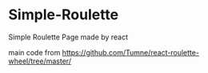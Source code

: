 # Simple-Roulette

Simple Roulette Page made by react 

main code from https://github.com/Tumne/react-roulette-wheel/tree/master/

